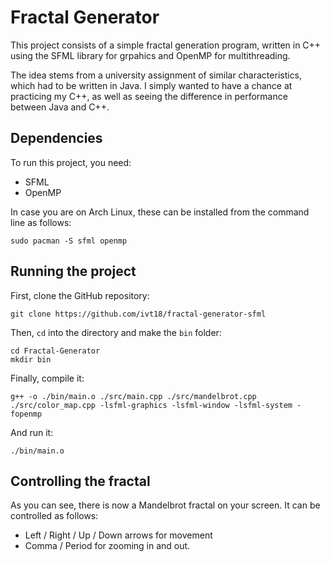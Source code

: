 # Fractal Generator
This project consists of a simple fractal generation program, written in C++ using the SFML library for grpahics 
and OpenMP for multithreading. 

The idea stems from a university assignment of similar characteristics, which had to be written in Java. I simply 
wanted to have a chance at practicing my C++, as well as seeing the difference in performance between Java and C++.

## Dependencies 
To run this project, you need:
- SFML
- OpenMP

In case you are on Arch Linux, these can be installed from the command line as follows:
```
sudo pacman -S sfml openmp
```

## Running the project 
First, clone the GitHub repository:
```
git clone https://github.com/ivt18/fractal-generator-sfml
```

Then, `cd` into the directory and make the `bin` folder:
```
cd Fractal-Generator
mkdir bin
```

Finally, compile it: 
```
g++ -o ./bin/main.o ./src/main.cpp ./src/mandelbrot.cpp  ./src/color_map.cpp -lsfml-graphics -lsfml-window -lsfml-system -fopenmp
```

And run it:
```
./bin/main.o
```

## Controlling the fractal 
As you can see, there is now a Mandelbrot fractal on your screen. It can be controlled as follows:
- Left / Right / Up / Down arrows for movement 
- Comma / Period for zooming in and out.
